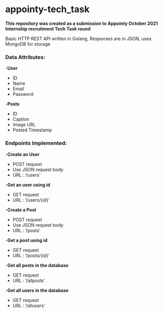 # appointy-tech_task

**This repository was created as a submission to Appointy October 2021 Internship recruitment Tech Task round**
   
 Basic HTTP REST API written in Golang, Responses are in JSON, uses MongoDB for storage 
 
 ### Data Attributes: ###
  -**User**
   * ID
   * Name
   * Email
   * Password
   
  -**Posts**
   * ID
   * Caption
   * Image URL
   * Posted Timestamp 
   
 ### Endpoints Implemented: ###
 
 -**Create an User**
   * POST request
   * Use JSON request body
   * URL : ‘/users'
   
 -**Get an user using id**
   * GET request
   * URL : ‘/users/{id}'
   
 -**Create a Post**
   * POST request
   * Use JSON request body
   * URL : ‘/posts'  
   
 -**Get a post using id**
   * GET request
   * URL : ‘/posts/{id}'
   
  -**Get all posts in the database**
   * GET request
   * URL : ‘/allposts'
   
  -**Get all users in the database**
   * GET request
   * URL : ‘/allusers' 
